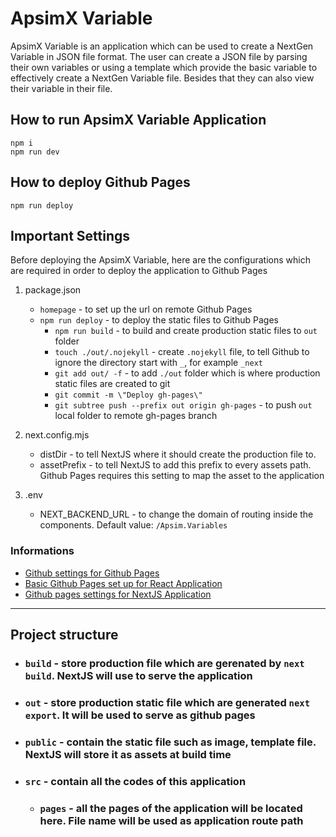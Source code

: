 # ApsimX Variable
ApsimX Variable is an application which can be used to create a NextGen Variable in JSON file format. The user can create a JSON file by parsing their own variables or using a template which provide the basic variable to effectively create a NextGen Variable file. Besides that they can also view their variable in their file.

## How to run ApsimX Variable Application
```
npm i
npm run dev
```

## How to deploy Github Pages
```
npm run deploy
```

## Important Settings

Before deploying the ApsimX Variable, here are the configurations which are required in order to deploy the application to Github Pages 


1. package.json
   - `homepage` - to set up the url on remote Github Pages
   - `npm run deploy` - to deploy the static files to Github Pages
      - `npm run build` - to build and create production static files to `out` folder
      - `touch ./out/.nojekyll` - create `.nojekyll` file, to tell Github to ignore the directory start with `_`, for example `_next` 
      - `git add out/ -f` - to add `./out` folder which is where production static files are created to git
      - `git commit -m \"Deploy gh-pages\"`
      - `git subtree push --prefix out origin gh-pages` - to push `out` local folder to remote gh-pages branch 

2. next.config.mjs
   - distDir - to tell NextJS where it should create the production file to.
   - assetPrefix - to tell NextJS to add this prefix to every assets path. Github Pages requires this setting to map the asset to the application

3. .env 
   - NEXT_BACKEND_URL - to change the domain of routing inside the components. Default value: `/Apsim.Variables`
   
### Informations
- [Github settings for Github Pages](https://docs.github.com/en/pages/getting-started-with-github-pages/configuring-a-publishing-source-for-your-github-pages-site)
- [Basic Github Pages set up for React Application](https://github.com/gitname/react-gh-pages)
- [Github pages settings for NextJS Application](https://medium.com/@anotherplanet/git-tips-next-js-github-pages-2dbc9a819cb8)

---
## Project structure
- ### `build` - store production file which are gerenated by `next build`. NextJS will use to serve the application
- ### `out` - store production static file which are generated `next export`. It will be used to serve as github pages
- ### `public` - contain the static file such as image, template file. NextJS will store it as assets at build time
- ### `src` - contain all the codes of this application
   - ### `pages` - all the pages of the application will be located here. File name will be used as application route path
